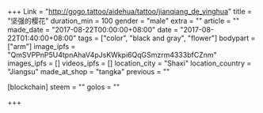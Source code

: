 +++
Link = "http://gogo.tattoo/aidehua/tattoo/jianqiang_de_yinghua"
title = "坚强的樱花"
duration_min = 100
gender = "male"
extra = ""
article = ""
made_date = "2017-08-22T00:00:00+08:00"
date = "2017-08-22T01:40:00+08:00"
tags = ["color", "black and gray", "flower"]
bodypart = ["arm"]
image_ipfs = "QmSVPPnP5U4tpnAhaV4pJsKWkpi6QqGSmzrm4333bfCZnm"
images_ipfs = []
videos_ipfs = []
location_city = "Shaxi"
location_country = "Jiangsu"
made_at_shop = "tangka"
previous = ""

[blockchain]
  steem = ""
  golos = ""

+++
